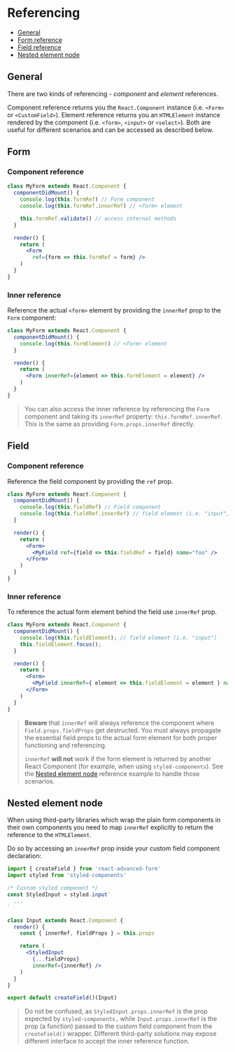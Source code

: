 # Referencing

* [General](referencing.md#general)
* [Form reference](referencing.md#form)
* [Field reference](referencing.md#field)
* [Nested element node](referencing.md#nested-element-node)

## General

There are two kinds of referencing - _component_ and _element_ references.

Component reference returns you the `React.Component` instance \(i.e. `<Form>` or `<CustomField>`\). Element reference returns you an `HTMLElement` instance rendered by the component \(i.e. `<form>`, `<input>` or `<select>`\). Both are useful for different scenarios and can be accessed as described below.

## Form

### Component reference

```jsx
class MyForm extends React.Component {
  componentDidMount() {
    console.log(this.formRef) // Form component
    console.log(this.formRef.innerRef) // <form> element

    this.formRef.validate() // access internal methods
  }

  render() {
    return (
      <Form
        ref={form => this.formRef = form} />
    )
  }
}
```

### Inner reference

Reference the actual `<form>` element by providing the `innerRef` prop to the `Form` component:

```jsx
class MyForm extends React.Component {
  componentDidMount() {
    console.log(this.formElement) // <form> element
  }

  render() {
    return (
      <Form innerRef={element => this.formElement = element} />
    )
  }
}
```

> You can also access the inner reference by referencing the `Form` component and taking its `innerRef` property: `this.formRef.innerRef`. This is the same as providing `Form.props.innerRef` directly.

## Field

### Component reference

Reference the field component by providing the `ref` prop.

```jsx
class MyForm extends React.Component {
  componentDidMount() {
    console.log(this.fieldRef) // Field component
    console.log(this.fieldRef.innerRef) // field element (i.e. "input")
  }

  render() {
    return (
      <Form>
        <MyField ref={field => this.fieldRef = field} name="foo" />
      </Form>
    )
  }
}
```

### Inner reference

To reference the actual form element behind the field use `innerRef` prop.

```jsx
class MyForm extends React.Component {
  componentDidMount() {
    console.log(this.fieldElement); // field element (i.e. "input")
    this.fieldElement.focus();
  }

  render() {
    return (
      <Form>
        <MyField innerRef={ element => this.fieldElement = element } name="foo" />
      </Form>
    )
  }
}
```

> **Beware** that `innerRef` will always reference the component where `Field.props.fieldProps` get destructed. You must always propagate the essential field props to the actual form element for both proper functioning and referencing.
>
> `innerRef` **will not** work if the form element is returned by another React Component \(for example, when using `styled-components`\). See the [Nested element node](referencing.md#nested-element-node) reference example to handle those scenarios.

## Nested element node

When using third-party libraries which wrap the plain form components in their own components you need to map `innerRef` explicitly to return the reference to the `HTMLElement`.

Do so by accessing an `innerRef` prop inside your custom field component declaration:

```jsx
import { createField } from 'react-advanced-form'
import styled from 'styled-components'

/* Custom styled component */
const StyledInput = styled.input`
  ...
`

class Input extends React.Component {
  render() {
    const { innerRef, fieldProps } = this.props

    return (
      <StyledInput
        {...fieldProps}
        innerRef={innerRef} />
    )
  }
}

export default createField()(Input)
```

> Do not be confused, as `StyledInput.props.innerRef` is the prop expected by `styled-components,` while `Input.props.innerRef` is the prop \(a function\) passed to the custom field component from the `createField()` wrapper. Different third-party solutions may expose different interface to accept the inner reference function.

